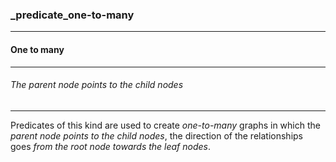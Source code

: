 ### _predicate_one-to-many



------
#### One to many



------
###### The parent node points to the child nodes



------
Predicates of this kind are used to create *one-to-many* graphs in which the *parent node points to the child nodes*, the direction of the relationships goes *from the root node towards the leaf nodes*.